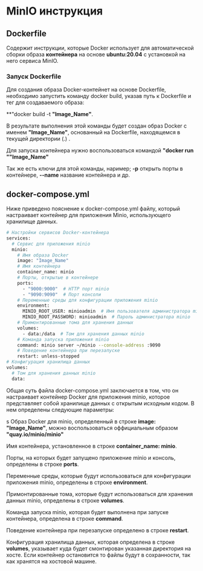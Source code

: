 # MinIO инструкция


## Dockerfile 
Содержит инструкции, которые Docker использует для автоматической сборки образа **контейнера** на основе **ubuntu:20.04** с установкой на него сервиса MinIO. 

### Запуск Dockerfile
Для создания образа Docker-контейнет на основе Dockerfile, необходимо запустить команду docker build, указав путь к Dockerfile и тег для создаваемого образа: 

**"docker build -t **"Image_Name"**. 

В результате выполнения этой команды будет создан образ Docker с именем **"Image_Name"**, основанный на Dockerfile, находящемся в текущей директории (.) .

Для запуска контейнера нужно воспользоваться командой **"docker run ""Image_Name"**

Так же есть ключи для этой команды, наример; **-p** открыть порты в контейнере, **--name** название контейнера и др.

## docker-compose.yml

Ниже приведено пояснение к docker-compose.yml файлу, который настраивает контейнер для приложения Minio, использующего хранилище данных.

```sh
# Настройки сервисов Docker-контейнера
services:
  # Сервис для приложения minio
  minio:
    # Имя образа Docker
    image: "Image_Name" 
    # Имя контейнера
    container_name: minio
    # Порты, открытые в контейнере
    ports:
      - "9000:9000"  # HTTP порт minio
      - "9090:9090"  # Порт консоли
    # Переменные среды для конфигурации приложения minio
    environment:
      MINIO_ROOT_USER: minioadmin  # Имя пользователя администратора minio
      MINIO_ROOT_PASSWORD: minioadmin  # Пароль администратора minio
    # Примонтированные тома для хранения данных
    volumes:
      - data:/data  # Том для хранения данных minio
    # Команда запуска приложения minio
    command: minio server ~/minio --console-address :9090
    # Поведение контейнера при перезапуске
    restart: unless-stopped
# Конфигурация хранилища данных
volumes:
  # Том для хранения данных minio
  data:
  ```
Общая суть файла docker-compose.yml заключается в том, что он настраивает контейнер Docker для приложения minio, которое представляет собой хранилище данных с открытым исходным кодом. В нем определены следующие параметры:

s
Образ Docker для minio, определенный в строке **image: "Image_Name"**, можно воспользоваться оффициальным образом **"quay.io/minio/minio"**

Имя контейнера, установленное в строке **container_name: minio**.

Порты, на которых будет запущено приложение minio и консоль, определены в строке **ports**.

Переменные среды, которые будут использоваться для конфигурации приложения minio, определены в строке **environment**.

Примонтированные тома, которые будут использоваться для хранения данных minio, определены в строке **volumes**.

Команда запуска minio, которая будет выполнена при запуске контейнера, определена в строке **command**.

Поведение контейнера при перезапуске определено в строке **restart**.

Конфигурация хранилища данных, которая определена в строке **volumes**, указывает куда будет смонтирован указанная директория на хосте. Если контейнер остановится то файлы будут в сохранности, так как хранятся на хостовой машине.

